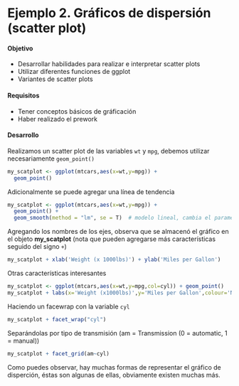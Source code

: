 # Ejemplo 2. Gráficos de dispersión (scatter plot)  

#### Objetivo
- Desarrollar habilidades para realizar e interpretar scatter plots
- Utilizar diferentes funciones de ggplot 
- Variantes de scatter plots

#### Requisitos
- Tener conceptos básicos de gráficación 
- Haber realizado el prework

#### Desarrollo


 Realizamos un scatter plot de las variables `wt` y `mpg`, debemos utilizar necesariamente `geom_point()`
```R
my_scatplot <- ggplot(mtcars,aes(x=wt,y=mpg)) + 
  geom_point()
```

Adicionalmente se puede agregar una línea de tendencia 
```R
my_scatplot <- ggplot(mtcars,aes(x=wt,y=mpg)) + 
  geom_point() + 
  geom_smooth(method = "lm", se = T)  # modelo lineal, cambia el parametro `se`, este hace referencia al intervalo de confianza
```
Agregando los nombres de los ejes, observa que se almacenó el gráfico en el objeto **my_scatplot** (nota que pueden agregarse más características seguido del signo `+`)

```R
my_scatplot + xlab('Weight (x 1000lbs)') + ylab('Miles per Gallon')
```

Otras características interesantes

```R
my_scatplot <- ggplot(mtcars,aes(x=wt,y=mpg,col=cyl)) + geom_point()
my_scatplot + labs(x='Weight (x1000lbs)',y='Miles per Gallon',colour='Number of\n Cylinders')
```

Haciendo un facewrap con la variable `cyl`
```R
my_scatplot + facet_wrap("cyl")
```
Separándolas por tipo de transmisión (am =	Transmission (0 = automatic, 1 = manual))
```R
my_scatplot + facet_grid(am~cyl)
```

Como puedes observar, hay muchas formas de representar el gráfico de disperción, éstas son algunas de ellas, obviamente existen muchas más. 
